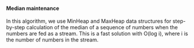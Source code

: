 #### Median maintenance

In this algorithm, we use MinHeap and MaxHeap data structures for step-by-step calculation of the median
of a sequence of numbers when the numbers are fed as a stream. This is a fast solution with O(log i),
where i is the number of numbers in the stream.
